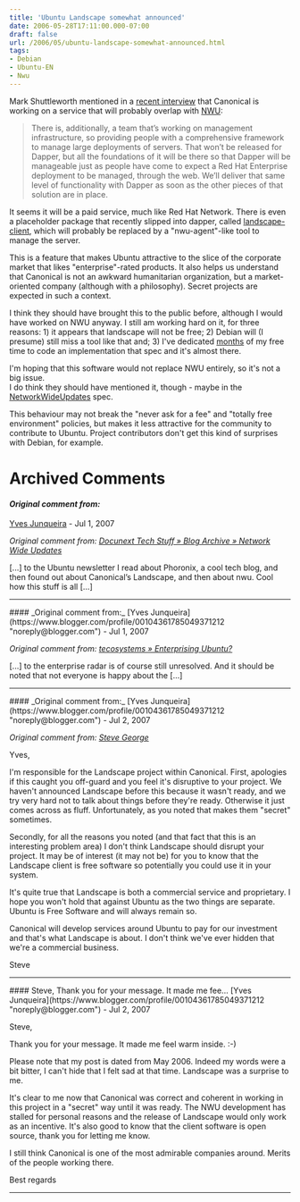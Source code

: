 ```yaml
---
title: 'Ubuntu Landscape somewhat announced'
date: 2006-05-28T17:11:00.000-07:00
draft: false
url: /2006/05/ubuntu-landscape-somewhat-announced.html
tags: 
- Debian
- Ubuntu-EN
- Nwu
---
```


Mark Shuttleworth mentioned in a [recent interview](http://blogs.the451group.com/opensource/2006/05/26/mark-shuttleworth-interview-part-i-on-dapper-and-ubuntu-in-the-enterprise/) that Canonical is working on a service that will probably overlap with [NWU](http://www.cetico.org/nwu):  

> There is, additionally, a team that’s working on management infrastructure, so providing people with a comprehensive framework to manage large deployments of servers. That won’t be released for Dapper, but all the foundations of it will be there so that Dapper will be manageable just as people have come to expect a Red Hat Enterprise deployment to be managed, through the web. We’ll deliver that same level of functionality with Dapper as soon as the other pieces of that solution are in place.

  
It seems it will be a paid service, much like Red Hat Network. There is even a placeholder package that recently slipped into dapper, called [landscape-client](http://packages.ubuntu.com/dapper/admin/landscape-client), which will probably be replaced by a "nwu-agent"-like tool to manage the server.  
  
This is a feature that makes Ubuntu attractive to the slice of the corporate market that likes "enterprise"-rated products. It also helps us understand that Canonical is not an awkward humanitarian organization, but a market-oriented company (although with a philosophy). Secret projects are expected in such a context.  
  
I think they should have brought this to the public before, although I would have worked on NWU anyway. I still am working hard on it, for three reasons: 1) it appears that landscape will not be free; 2) Debian will (I presume) still miss a tool like that and; 3) I've dedicated [months](https://dev.ubuntubrasil.org/trac/nwu/timeline?from=05%2F29%2F06&daysback=360&milestone=on&ticket=on&changeset=on&wiki=on&update=Update) of my free time to code an implementation that spec and it's almost there.  
  
I'm hoping that this software would not replace NWU entirely, so it's not a big issue.  
I do think they should have mentioned it, though - maybe in the [NetworkWideUpdates](https://wiki.ubuntu.com/NetworkWideUpdates) spec.  
  
This behaviour may not break the "never ask for a fee" and "totally free environment" policies, but makes it less attractive for the community to contribute to Ubuntu. Project contributors don't get this kind of surprises with Debian, for example.
# Archived Comments

#### _Original comment from:_
[Yves Junqueira](https://www.blogger.com/profile/00104361785049371212 "noreply@blogger.com") - <time datetime="2007-07-30T08:12:00.000-07:00">Jul 1, 2007</time>

_Original comment from: [Docunext Tech Stuff » Blog Archive » Network Wide Updates](http://www.docunext.com/2007/07/23/network-wide-updates/)_  
  
\[...\] to the Ubuntu newsletter I read about Phoronix, a cool tech blog, and then found out about Canonical’s Landscape, and then about nwu. Cool how this stuff is all \[...\]
<hr />
#### _Original comment from:_
[Yves Junqueira](https://www.blogger.com/profile/00104361785049371212 "noreply@blogger.com") - <time datetime="2007-07-30T13:55:00.000-07:00">Jul 1, 2007</time>

_Original comment from: [tecosystems » Enterprising Ubuntu?](http://redmonk.com/sogrady/2007/07/30/ubuntu_enterprise/)_  
  
\[...\] to the enterprise radar is of course still unresolved. And it should be noted that not everyone is happy about the \[...\]
<hr />
#### _Original comment from:_
[Yves Junqueira](https://www.blogger.com/profile/00104361785049371212 "noreply@blogger.com") - <time datetime="2007-07-31T08:20:00.000-07:00">Jul 2, 2007</time>

_Original comment from: [Steve George](http://www.canonical.com)_  
  
Yves,  
  
I'm responsible for the Landscape project within Canonical. First, apologies if this caught you off-guard and you feel it's disruptive to your project. We haven't announced Landscape before this because it wasn't ready, and we try very hard not to talk about things before they're ready. Otherwise it just comes across as fluff. Unfortunately, as you noted that makes them "secret" sometimes.  
  
Secondly, for all the reasons you noted (and that fact that this is an interesting problem area) I don't think Landscape should disrupt your project. It may be of interest (it may not be) for you to know that the Landscape client is free software so potentially you could use it in your system.  
  
It's quite true that Landscape is both a commercial service and proprietary. I hope you won't hold that against Ubuntu as the two things are separate. Ubuntu is Free Software and will always remain so.  
  
Canonical will develop services around Ubuntu to pay for our investment and that's what Landscape is about. I don't think we've ever hidden that we're a commercial business.  
  
Steve
<hr />
#### Steve, Thank you for your message. It made me fee...
[Yves Junqueira](https://www.blogger.com/profile/00104361785049371212 "noreply@blogger.com") - <time datetime="2007-07-31T08:48:00.000-07:00">Jul 2, 2007</time>

Steve,  
  
Thank you for your message. It made me feel warm inside. :-)  
  
Please note that my post is dated from May 2006. Indeed my words were a bit bitter, I can't hide that I felt sad at that time. Landscape was a surprise to me.  
  
It's clear to me now that Canonical was correct and coherent in working in this project in a "secret" way until it was ready. The NWU development has stalled for personal reasons and the release of Landscape would only work as an incentive. It's also good to know that the client software is open source, thank you for letting me know.  
  
I still think Canonical is one of the most admirable companies around. Merits of the people working there.  
  
Best regards
<hr />
